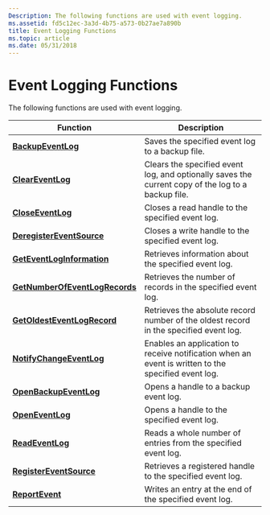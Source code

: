 ```yaml
---
Description: The following functions are used with event logging.
ms.assetid: fd5c12ec-3a3d-4b75-a573-0b27ae7a890b
title: Event Logging Functions
ms.topic: article
ms.date: 05/31/2018
---
```


# Event Logging Functions

The following functions are used with event logging.



| Function                                                         | Description                                                                                         |
|------------------------------------------------------------------|-----------------------------------------------------------------------------------------------------|
| [**BackupEventLog**](/windows/desktop/api/Winbase/nf-winbase-backupeventloga)                         | Saves the specified event log to a backup file.                                                     |
| [**ClearEventLog**](/windows/desktop/api/Winbase/nf-winbase-cleareventloga)                           | Clears the specified event log, and optionally saves the current copy of the log to a backup file.  |
| [**CloseEventLog**](/windows/desktop/api/Winbase/nf-winbase-closeeventlog)                           | Closes a read handle to the specified event log.                                                    |
| [**DeregisterEventSource**](/windows/desktop/api/Winbase/nf-winbase-deregistereventsource)           | Closes a write handle to the specified event log.                                                   |
| [**GetEventLogInformation**](/windows/desktop/api/Winbase/nf-winbase-geteventloginformation)         | Retrieves information about the specified event log.                                                |
| [**GetNumberOfEventLogRecords**](/windows/desktop/api/Winbase/nf-winbase-getnumberofeventlogrecords) | Retrieves the number of records in the specified event log.                                         |
| [**GetOldestEventLogRecord**](/windows/desktop/api/Winbase/nf-winbase-getoldesteventlogrecord)       | Retrieves the absolute record number of the oldest record in the specified event log.               |
| [**NotifyChangeEventLog**](/windows/desktop/api/Winbase/nf-winbase-notifychangeeventlog)             | Enables an application to receive notification when an event is written to the specified event log. |
| [**OpenBackupEventLog**](/windows/desktop/api/Winbase/nf-winbase-openbackupeventloga)                 | Opens a handle to a backup event log.                                                               |
| [**OpenEventLog**](/windows/desktop/api/Winbase/nf-winbase-openeventloga)                             | Opens a handle to the specified event log.                                                          |
| [**ReadEventLog**](/windows/desktop/api/Winbase/nf-winbase-readeventloga)                             | Reads a whole number of entries from the specified event log.                                       |
| [**RegisterEventSource**](/windows/desktop/api/Winbase/nf-winbase-registereventsourcea)               | Retrieves a registered handle to the specified event log.                                           |
| [**ReportEvent**](/windows/desktop/api/Winbase/nf-winbase-reporteventa)                               | Writes an entry at the end of the specified event log.                                              |



 

 

 



